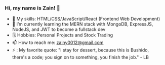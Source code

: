 ### Hi, my name is Zain! 👋

- 🔭 My skills: HTML/CSS/JavaScript/React (Frontend Web Development)
- 🌱 I’m currently learning the MERN stack with MongoDB, ExpressJS, NodeJS, and JWT to become a fullstack dev
- 🗓️ Hobbies: Personal Projects and Stock Trading
- 📫 How to reach me: zainy0012@gmail.com
- ⚡ : My favorite quote: "I stay for dessert, because this is Bushido, there's a code; you sign on to something, you finish the job." - LB
